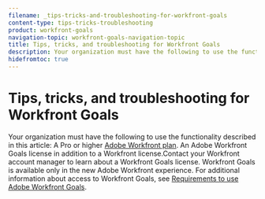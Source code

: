 ```yaml
---
filename: _tips-tricks-and-troubleshooting-for-workfront-goals
content-type: tips-tricks-troubleshooting
product: workfront-goals
navigation-topic: workfront-goals-navigation-topic
title: Tips, tricks, and troubleshooting for Workfront Goals
description: Your organization must have the following to use the functionality described in this article: A Pro or higher Adobe Workfront plan. An Adobe Workfront Goals license in addition to a Workfront license.Contact your Workfront account manager to learn about a Workfront Goals license. Workfront Goals is available only in the new Adobe Workfront experience. For additional information about access to Workfront Goals, see Requirements to use Adobe Workfront Goals.
hidefromtoc: true
---
```


# Tips, tricks, and troubleshooting for Workfront Goals

Your organization must have the following to use the functionality described in this article: A Pro or higher [Adobe Workfront plan](https://www.workfront.com/plans). An Adobe Workfront Goals license in addition to a Workfront license.Contact your Workfront account manager to learn about a Workfront Goals license. Workfront Goals is available only in the new Adobe Workfront experience. For additional information about access to Workfront Goals, see [Requirements to use Adobe Workfront Goals](../../workfront-goals/goal-management/access-needed-for-wf-goals.md).
